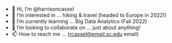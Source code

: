 - 👋 Hi, I’m @harrisoncassel
- 👀 I’m interested in ... hiking & travel (headed to Europe in 2022!)
- 🌱 I’m currently learning ... Big Data Analytics (Fall 2022)
- 💞️ I’m looking to collaborate on ... just about anything!
- 📫 How to reach me ... (rcassel@email.sc.edu email)

<!---
harrisoncassel/harrisoncassel is a ✨ special ✨ repository because its `README.md` (this file) appears on your GitHub profile.
You can click the Preview link to take a look at your changes.
--->
